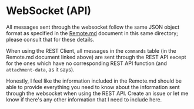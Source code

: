 # WebSocket (API)

All messages sent through the websocket follow the same JSON object format as specified in the [Remote.md](./Remote.md) document in this same directory; please consult that for these details.

When using the REST Client, all messages in the `commands` table (in the Remote.md document linked above) are sent through the REST API except for the ones which have no corresponding REST API function (and `attachment-data`, as it says).

Honestly, I feel like the information included in the Remote.md should be able to provide everything you need to know about the information sent through the websocket when using the REST API. Create an issue or let me know if there's any other information that I need to include here.
